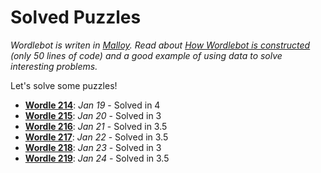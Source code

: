 # Solved Puzzles

_Wordlebot is writen in [Malloy](https://github.com/malloydata/malloy/). Read about [How Wordlebot is constructed](wordle.md) (only 50 lines of code) and a good example of using data to solve interesting problems._

Let's solve some puzzles!

- **[Wordle 214](wordle214.md)**: _Jan 19_ - Solved in 4
- **[Wordle 215](wordle215.md)**: _Jan 20_ - Solved in 3
- **[Wordle 216](wordle216.md)**: _Jan 21_ - Solved in 3.5
- **[Wordle 217](wordle217.md)**: _Jan 22_ - Solved in 3.5
- **[Wordle 218](wordle218.md)**: _Jan 23_ - Solved in 3
- **[Wordle 219](wordle219.md)**: _Jan 24_ - Solved in 3.5

